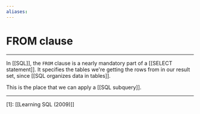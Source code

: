 ```yaml
---
aliases: 
---
```

# FROM clause
---
In [[SQL]], the `FROM` clause is a nearly mandatory part of a [[SELECT statement]]. It specifies the tables we're getting the rows from in our result set, since [[SQL organizes data in tables]]. 

This is the place that we can apply a [[SQL subquery]]. 

---
[1]: [[Learning SQL (2009)]]